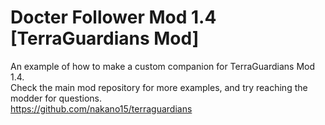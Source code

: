 # Docter Follower Mod 1.4 [TerraGuardians Mod]
An example of how to make a custom companion for TerraGuardians Mod 1.4.<br>
Check the main mod repository for more examples, and try reaching the modder for questions.<br>
https://github.com/nakano15/terraguardians
